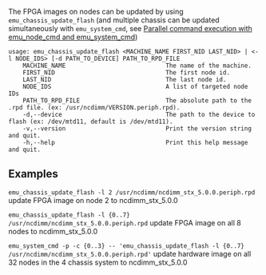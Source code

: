 The FPGA images on nodes can be updated by using `emu_chassis_update_flash` (and multiple chassis can be updated simultaneously with `emu_system_cmd`, see [Parallel command execution with emu_node_cmd and emu_system_cmd](https://github.com/gt-crnch-rg/read-the-docs/blob/main/docs/lucata/parallel_cmds.md))

```
usage: emu_chassis_update_flash <MACHINE_NAME FIRST_NID LAST_NID> | <-l NODE_IDS> [-d PATH_TO_DEVICE] PATH_TO_RPD_FILE
	MACHINE_NAME                            The name of the machine.
	FIRST_NID                               The first node id.
	LAST_NID                                The last node id.
	NODE_IDS                                A list of targeted node IDs
	PATH_TO_RPD_FILE                        The absolute path to the .rpd file. (ex: /usr/ncdimm/VERSION.periph.rpd).
	-d,--device                             The path to the device to flash (ex: /dev/mtd11, default is /dev/mtd11).
	-v,--version                            Print the version string and quit.
	-h,--help                               Print this help message and quit.
```

##  Examples

`emu_chassis_update_flash -l 2 /usr/ncdimm/ncdimm_stx_5.0.0.periph.rpd` update FPGA image on node 2 to ncdimm_stx_5.0.0

`emu_chassis_update_flash -l {0..7} /usr/ncdimm/ncdimm_stx_5.0.0.periph.rpd` update FPGA image on all 8 nodes to ncdimm_stx_5.0.0

`emu_system_cmd -p -c {0..3} -- 'emu_chassis_update_flash -l {0..7} /usr/ncdimm/ncdimm_stx_5.0.0.periph.rpd'` update hardware image on all 32 nodes in the 4 chassis system to ncdimm_stx_5.0.0

